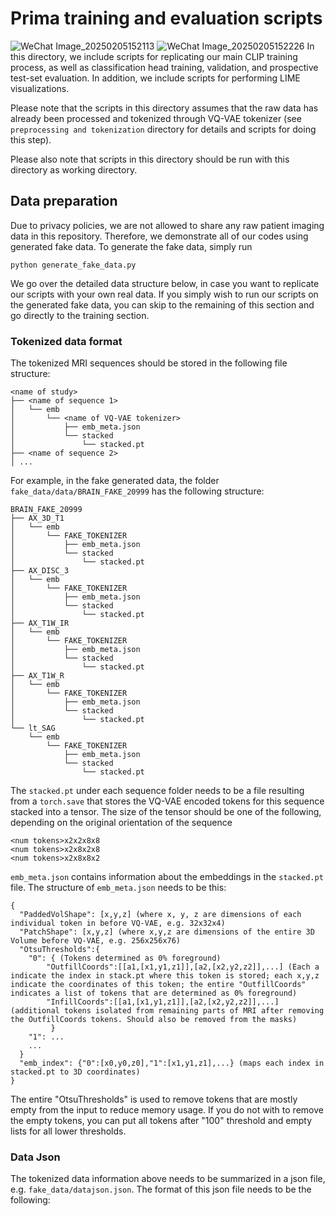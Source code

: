 # Prima training and evaluation scripts

![WeChat Image_20250205152113](https://github.com/user-attachments/assets/9da9490f-8ac9-4fca-89e3-7ea3fcf097e6)
![WeChat Image_20250205152226](https://github.com/user-attachments/assets/a5330ae0-ad8c-4d03-aac2-f9559fdc22fa)
In this directory, we include scripts for replicating our main CLIP training process, as well as classification head training, validation, and prospective test-set evaluation. In addition, we include scripts for performing LIME visualizations.

Please note that the scripts in this directory assumes that the raw data has already been processed and tokenized through VQ-VAE tokenizer (see `preprocessing and tokenization` directory for details and scripts for doing this step). 

Please also note that scripts in this directory should be run with this directory as working directory.

## Data preparation

Due to privacy policies, we are not allowed to share any raw patient imaging data in this repository. Therefore, we demonstrate all of our codes using generated fake data. To generate the fake data, simply run 
```
python generate_fake_data.py
```

We go over the detailed data structure below, in case you want to replicate our scripts with your own real data. If you simply wish to run our scripts on the generated fake data, you can skip to the remaining of this section and go directly to the training section.

### Tokenized data format

The tokenized MRI sequences should be stored in the following file structure:
```
<name of study>
├── <name of sequence 1>
│   └── emb
│       └── <name of VQ-VAE tokenizer>
│           ├── emb_meta.json
│           └── stacked
│               └── stacked.pt
├── <name of sequence 2>
│ ...
```
For example, in the fake generated data, the folder `fake_data/data/BRAIN_FAKE_20999` has the following structure:
```
BRAIN_FAKE_20999
├── AX_3D_T1
│   └── emb
│       └── FAKE_TOKENIZER
│           ├── emb_meta.json
│           └── stacked
│               └── stacked.pt
├── AX_DISC_3
│   └── emb
│       └── FAKE_TOKENIZER
│           ├── emb_meta.json
│           └── stacked
│               └── stacked.pt
├── AX_T1W_IR
│   └── emb
│       └── FAKE_TOKENIZER
│           ├── emb_meta.json
│           └── stacked
│               └── stacked.pt
├── AX_T1W_R
│   └── emb
│       └── FAKE_TOKENIZER
│           ├── emb_meta.json
│           └── stacked
│               └── stacked.pt
└── lt_SAG
    └── emb
        └── FAKE_TOKENIZER
            ├── emb_meta.json
            └── stacked
                └── stacked.pt
```
The `stacked.pt` under each sequence folder needs to be a file resulting from a `torch.save` that stores the VQ-VAE encoded tokens for this sequence stacked into a tensor. The size of the tensor should be one of the following, depending on the original orientation of the sequence
```
<num tokens>x2x2x8x8
<num tokens>x2x8x2x8
<num tokens>x2x8x8x2
```
`emb_meta.json` contains information about the embeddings in the `stacked.pt` file. The structure of `emb_meta.json` needs to be this:
```
{
  "PaddedVolShape": [x,y,z] (where x, y, z are dimensions of each individual token in before VQ-VAE, e.g. 32x32x4)
  "PatchShape": [x,y,z] (where x,y,z are dimensions of the entire 3D Volume before VQ-VAE, e.g. 256x256x76)
  "OtsuThresholds":{
    "0": { (Tokens determined as 0% foreground)
        "OutfillCoords":[[a1,[x1,y1,z1]],[a2,[x2,y2,z2]],...] (Each a indicate the index in stack.pt where this token is stored; each x,y,z indicate the coordinates of this token; the entire "OutfillCoords" indicates a list of tokens that are determined as 0% foreground)
        "InfillCoords":[[a1,[x1,y1,z1]],[a2,[x2,y2,z2]],...] (additional tokens isolated from remaining parts of MRI after removing the OutfillCoords tokens. Should also be removed from the masks)
         }
    "1": ...
    ...
  }
  "emb_index": {"0":[x0,y0,z0],"1":[x1,y1,z1],...} (maps each index in stacked.pt to 3D coordinates)
}
```
The entire "OtsuThresholds" is used to remove tokens that are mostly empty from the input to reduce memory usage. If you do not with to remove the empty tokens, you can put all tokens after "100" threshold and empty lists for all lower thresholds.

### Data Json

The tokenized data information above needs to be summarized in a json file, e.g. `fake_data/datajson.json`. The format of this json file needs to be the following:

